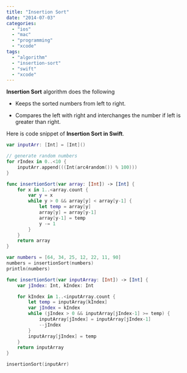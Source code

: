 ```yaml
---
title: "Insertion Sort"
date: "2014-07-03"
categories: 
  - "ios"
  - "mac"
  - "programming"
  - "xcode"
tags: 
  - "algorithm"
  - "insertion-sort"
  - "swift"
  - "xcode"
---
```


**Insertion Sort** algorithm does the following

- Keeps the sorted numbers from left to right.

- Compares the left with right and interchanges the number if left is greater than right.

Here is code snippet of **Insertion Sort in Swift**.  

```swift
var inputArr: [Int] = [Int]()

// generate random numbers 
for rIndex in 0..<10 { 
    inputArr.append(((Int(arc4random()) % 100))) 
}

func insertionSort(var array: [Int]) -> [Int] {
    for x in 1..<array.count {
        var y = x
        while y > 0 && array[y] < array[y-1] {
            let temp = array[y]
            array[y] = array[y-1]
            array[y-1] = temp
            y -= 1
        }
    }
    return array
}

var numbers = [64, 34, 25, 12, 22, 11, 90]
numbers = insertionSort(numbers)
println(numbers)
```

```swift
func insertionSort(var inputArray: [Int]) -> [Int] {
    var jIndex: Int, kIndex: Int

    for kIndex in 1..<inputArray.count {
        let temp = inputArray[kIndex]
        var jIndex = kIndex
        while (jIndex > 0 && inputArray[jIndex-1] >= temp) {
            inputArray[jIndex] = inputArray[jIndex-1]
            --jIndex
        }
        inputArray[jIndex] = temp
    }
    return inputArray
}

insertionSort(inputArr)

